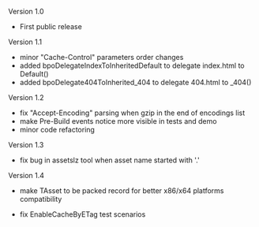 Version 1.0
  - First public release

Version 1.1
  - minor "Cache-Control" parameters order changes
  - added bpoDelegateIndexToInheritedDefault to delegate index.html to Default()
  - added bpoDelegate404ToInherited_404 to delegate 404.html to _404()

Version 1.2
  - fix "Accept-Encoding" parsing when gzip in the end of encodings list
  - make Pre-Build events notice more visible in tests and demo
  - minor code refactoring

Version 1.3
  - fix bug in assetslz tool when asset name started with '.'

Version 1.4
  - make TAsset to be packed record for better x86/x64 platforms compatibility

 - fix EnableCacheByETag test scenarios
